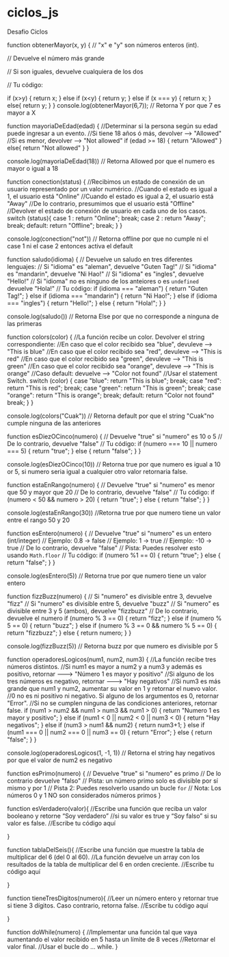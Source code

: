 # ciclos_js

Desafio Ciclos

function obtenerMayor(x, y) {
  // "x" e "y" son números enteros (int).
  
  // Devuelve el número más grande
  
  // Si son iguales, devuelve cualquiera de los dos
  
  
  // Tu código:
  
  if (x>y) {
  return x;
  } else if (x<y) {
  return y;
  } else if (x === y) {
  return x;
  } else{
  return y;
  }
}
console.log(obtenerMayor(6,7)); // Retorna Y por que 7 es mayor a X



function mayoriaDeEdad(edad) {
  //Determinar si la persona según su edad puede ingresar a un evento.
  //Si tiene 18 años ó más, devolver --> "Allowed"
  //Si es menor, devolver --> "Not allowed"
  if (edad >= 18) {
    return "Allowed"
  } else{
    return "Not allowed"
  }
}
  
console.log(mayoriaDeEdad(18)) // Retorna Allowed por que el numero es mayor o igual a 18

function conection(status) {
  //Recibimos un estado de conexión de un usuario representado por un valor numérico. 
  //Cuando el estado es igual a 1, el usuario está "Online"
  //Cuando el estado es igual a 2, el usuario está "Away"
  //De lo contrario, presumimos que el usuario está "Offline"
  //Devolver el estado de conexión de usuario en cada uno de los casos.
  switch (status){
    case 1 :
    return "Online";
    break;
    case 2 :
    return "Away";
    break;
    default:
    return "Offline";
    break;
  }
}

console.log(conection("not")) // Retorna offline por que no cumple ni el case 1 ni el case 2 entonces activa el default

function saludo(idioma) {
  // Devuelve un saludo en tres diferentes lenguajes:
  // Si "idioma" es "aleman", devuelve "Guten Tag!"
  // Si "idioma" es "mandarin", devuelve "Ni Hao!"
  // Si "idioma" es "ingles", devuelve "Hello!"
  // Si "idioma" no es ninguno de los anteiores o es `undefined` devuelve "Hola!"
  // Tu código:
  if (idioma === "aleman") {
    return "Guten Tag!";
  } else if (idioma === "mandarin") {
    return "Ni Hao!";
  } else if (idioma === "ingles") {
    return "Hello!";
  } else {
    return "Hola!";
  }
}

console.log(saludo()) // Retorna Else por que no corresponde a ninguna de las primeras

function colors(color) {
  //La función recibe un color. Devolver el string correspondiente:
  //En caso que el color recibido sea "blue", devuleve --> "This is blue"
  //En caso que el color recibido sea "red", devuleve --> "This is red"
  //En caso que el color recibido sea "green", devuleve --> "This is green"
  //En caso que el color recibido sea "orange", devuleve --> "This is orange"
  //Caso default: devuelve --> "Color not found"
  //Usar el statement Switch.
  switch (color) {
    case "blue":
    return "This is blue";
    break;
    case "red":
    return "This is red";
    break;
    case "green":
    return "This is green";
    break;
    case "orange":
    return "This is orange";
    break;
    default:
    return "Color not found"
    break;
  }
}

console.log(colors("Cuak"))  // Retorna default por que el string "Cuak"no cumple ninguna de las anteriores

function esDiezOCinco(numero) {
  // Devuelve "true" si "numero" es 10 o 5
  // De lo contrario, devuelve "false"
  // Tu código:
  if (numero === 10 || numero === 5) {
    return "true";
  } else {
    return "false";
  }
}

console.log(esDiezOCinco(10)) // Retorna true por que numero es igual a 10 or 5, si numero seria igual a cualquier otro valor retornaria false.

function estaEnRango(numero) {
  // Devuelve "true" si "numero" es menor que 50 y mayor que 20
  // De lo contrario, devuelve "false"
  // Tu código:
  if (numero < 50 && numero > 20)  {
    return "true";
  } else {
    return "false";
  }
}

console.log(estaEnRango(30)) //Retorna true por que numero tiene un valor entre el rango 50 y 20

function esEntero(numero) {
  // Devuelve "true" si "numero" es un entero (int/integer)
  // Ejemplo: 0.8 -> false
  // Ejemplo: 1 -> true
  // Ejemplo: -10 -> true
  // De lo contrario, devuelve "false"
  // Pista: Puedes resolver esto usando `Math.floor`
  // Tu código:
  if (numero %1 == 0) {
    return "true";
  } else { 
    return "false";
  }
}

console.log(esEntero(5)) // Retorna true por que numero tiene un valor entero 

function fizzBuzz(numero) {
  // Si "numero" es divisible entre 3, devuelve "fizz"
  // Si "numero" es divisible entre 5, devuelve "buzz"
  // Si "numero" es divisible entre 3 y 5 (ambos), devuelve "fizzbuzz"
  // De lo contrario, devuelve el numero
  if (numero % 3 == 0) {
    return "fizz";
  } else if (numero % 5 == 0) {
    return "buzz";
  } else if (numero % 3 == 0 && numero % 5 == 0) {
    return "fizzbuzz";
  } else {
    return numero;
  }
}

console.log(fizzBuzz(5)) // Retorna buzz por que numero es divisible por 5

function operadoresLogicos(num1, num2, num3) {
  //La función recibe tres números distintos. 
  //Si num1 es mayor a num2 y a num3 y además es positivo, retornar ---> "Número 1 es mayor y positivo"
  //Si alguno de los tres números es negativo, retornar ---> "Hay negativos"
  //Si num3 es más grande que num1 y num2, aumentar su valor en 1 y retornar el nuevo valor.
  //0 no es ni positivo ni negativo. Si alguno de los argumentos es 0, retornar "Error".
  //Si no se cumplen ninguna de las condiciones anteriores, retornar false. 
  if (num1 > num2 && num1 > num3 && num1 > 0) {
    return "Numero 1 es mayor y positivo";
  } else if (num1 < 0 || num2 < 0 || num3 < 0) {
    return "Hay negativos";
  } else if (num3 > num1 && num2) {
    return num3+1;
  } else if (num1 === 0 || num2 === 0 || num3 == 0) {
    return "Error";
  } else {
    return "false";
  }
}

console.log(operadoresLogicos(1, -1, 1)) // Retorna el string hay negativos por que el valor de num2 es negativo

function esPrimo(numero) {
  // Devuelve "true" si "numero" es primo
  // De lo contrario devuelve "falso"
  // Pista: un número primo solo es divisible por sí mismo y por 1
  // Pista 2: Puedes resolverlo usando un bucle `for`
  // Nota: Los números 0 y 1 NO son considerados números primos
}

function esVerdadero(valor){
  //Escribe una función que reciba un valor booleano y retorne “Soy verdadero” 
  //si su valor es true y “Soy falso” si su valor es false.
  //Escribe tu código aquí

}

function tablaDelSeis(){
  //Escribe una función que muestre la tabla de multiplicar del 6 (del 0 al 60).
  //La función devuelve un array con los resultados de la tabla de multiplicar del 6 en orden creciente.
  //Escribe tu código aquí   
  
}

function tieneTresDigitos(numero){
  //Leer un número entero y retornar true si tiene 3 dígitos. Caso contrario, retorna false.
  //Escribe tu código aquí
  
}

function doWhile(numero) {
  //Implementar una función tal que vaya aumentando el valor recibido en 5 hasta un límite de 8 veces
  //Retornar el valor final.
  //Usar el bucle do ... while.
}
